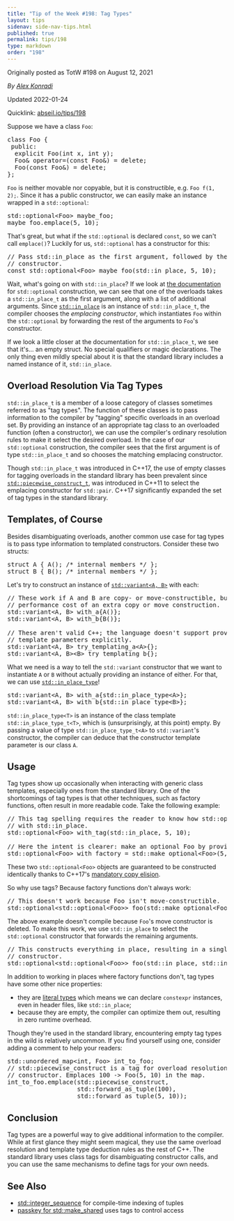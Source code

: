 ```yaml
---
title: "Tip of the Week #198: Tag Types"
layout: tips
sidenav: side-nav-tips.html
published: true
permalink: tips/198
type: markdown
order: "198"
---
```


Originally posted as TotW #198 on August 12, 2021

*By [Alex Konradi](mailto:akonradi@google.com)*

Updated 2022-01-24

Quicklink: [abseil.io/tips/198](https://abseil.io/tips/198)


Suppose we have a class `Foo`:

<pre class="prettyprint lang-cpp code">
class Foo {
 public:
  explicit Foo(int x, int y);
  Foo& operator=(const Foo&) = delete;
  Foo(const Foo&) = delete;
};
</pre>

`Foo` is neither movable nor copyable, but it is constructible, e.g. `Foo f(1,
2);`. Since it has a public constructor, we can easily make an instance wrapped
in a `std::optional`:

<pre class="prettyprint lang-cpp code">
std::optional&lt;Foo&gt; maybe_foo;
maybe_foo.emplace(5, 10);
</pre>

That's great, but what if the `std::optional` is declared `const`, so we can't
call `emplace()`? Luckily for us, `std::optional` has a constructor for this:

<pre class="prettyprint lang-cpp code">
// Pass std::in_place as the first argument, followed by the arguments for Foo's
// constructor.
const std::optional&lt;Foo&gt; maybe_foo(std::in_place, 5, 10);
</pre>

Wait, what's going on with `std::in_place`? If we look at
[the documentation](https://en.cppreference.com/w/cpp/utility/optional/optional)
for `std::optional` construction, we can see that one of the overloads takes a
`std::in_place_t` as the first argument, along with a list of additional
arguments. Since
[`std::in_place`](https://en.cppreference.com/w/cpp/utility/in_place) is an
instance of `std::in_place_t`, the compiler chooses the *emplacing constructor*,
which instantiates `Foo` within the `std::optional` by forwarding the rest of
the arguments to `Foo`'s constructor.

If we look a little closer at the documentation for `std::in_place_t`, we see
that it's... an empty struct. No special qualifiers or magic declarations. The
only thing even mildly special about it is that the standard library includes a
named instance of it, `std::in_place`.

## Overload Resolution Via Tag Types

`std::in_place_t` is a member of a loose category of classes sometimes referred
to as "tag types". The function of these classes is to pass information to the
compiler by "tagging" specific overloads in an overload set. By providing an
instance of an appropriate tag class to an overloaded function (often a
constructor), we can use the compiler's ordinary resolution rules to make it
select the desired overload. In the case of our `std::optional` construction,
the compiler sees that the first argument is of type `std::in_place_t` and so
chooses the matching emplacing constructor.

Though `std::in_place_t` was introduced in C++17, the use of empty classes for
tagging overloads in the standard library has been prevalent since
[`std::piecewise_construct_t`](https://en.cppreference.com/w/cpp/utility/piecewise_construct_t),
was introduced in C++11 to select the emplacing constructor for `std::pair`.
C++17 significantly expanded the set of tag types in the standard library.

## Templates, of Course

Besides disambiguating overloads, another common use case for tag types is to
pass type information to templated constructors. Consider these two structs:

<pre class="prettyprint lang-cpp code">
struct A { A(); /* internal members */ };
struct B { B(); /* internal members */ };
</pre>

Let's try to construct an instance of
[`std::variant<A, B>`](https://en.cppreference.com/w/cpp/utility/variant) with
each:

<pre class="prettyprint lang-cpp bad-code">
// These work if A and B are copy- or move-constructible, but incur the
// performance cost of an extra copy or move construction.
std::variant&lt;A, B&gt; with_a{A()};
std::variant&lt;A, B&gt; with_b{B()};

// These aren't valid C++; the language doesn't support providing constructor
// template parameters explicitly.
std::variant&lt;A, B&gt; try_templating_a&lt;A&gt;{};
std::variant&lt;A, B&gt;&lt;B&gt; try_templating_b{};
</pre>

What we need is a way to tell the `std::variant` constructor that we want to
instantiate `A` or `B` without actually providing an instance of either. For
that, we can use
[`std::in_place_type`](https://en.cppreference.com/w/cpp/utility/in_place)!

<pre class="prettyprint lang-cpp code">
std::variant&lt;A, B&gt; with_a{std::in_place_type&lt;A&gt;};
std::variant&lt;A, B&gt; with_b{std::in_place_type&lt;B&gt;};
</pre>

`std::in_place_type<T>` is an instance of the class template
`std::in_place_type_t<T>`, which is (unsurprisingly, at this point) empty. By
passing a value of type `std::in_place_type_t<A>` to `std::variant`'s
constructor, the compiler can deduce that the constructor template parameter is
our class `A`.

## Usage

Tag types show up occasionally when interacting with generic class templates,
especially ones from the standard library. One of the shortcomings of tag types
is that other techniques, such as factory functions, often result in more
readable code. Take the following example:

<pre class="prettyprint lang-cpp code">
// This tag spelling requires the reader to know how std::optional interacts
// with std::in_place.
std::optional&lt;Foo&gt; with_tag(std::in_place, 5, 10);

// Here the intent is clearer: make an optional Foo by providing these arguments.
std::optional&lt;Foo&gt; with_factory = std::make_optional&lt;Foo&gt;(5, 10);
</pre>

These two `std::optional<Foo>` objects are guaranteed to be constructed
identically thanks to C++17's [mandatory copy elision](/tips/166).

So why use tags? Because factory functions don't always work:

<pre class="prettyprint lang-cpp bad-code">
// This doesn't work because Foo isn't move-constructible.
std::optional&lt;std::optional&lt;Foo&gt;&gt; foo(std::make_optional&lt;Foo&gt;(5, 10));
</pre>

The above example doesn't compile because `Foo`'s move constructor is deleted.
To make this work, we use `std::in_place` to select the `std::optional`
constructor that forwards the remaining arguments.

<pre class="prettyprint lang-cpp code">
// This constructs everything in place, resulting in a single call to Foo's
// constructor.
std::optional&lt;std::optional&lt;Foo&gt;&gt; foo(std::in_place, std::in_place, 5, 10);
</pre>

In addition to working in places where factory functions don't, tag types have
some other nice properties:

-   they are
    [literal types](https://en.cppreference.com/w/cpp/named_req/LiteralType)
    which means we can declare `constexpr` instances, even in header files, like
    `std::in_place`;
-   because they are empty, the compiler can optimize them out, resulting in
    zero runtime overhead.

Though they're used in the standard library, encountering empty tag types in the
wild is relatively uncommon. If you find yourself using one, consider adding a
comment to help your readers:

<pre class="prettyprint lang-cpp code">
std::unordered_map&lt;int, Foo&gt; int_to_foo;
// std::piecewise_construct is a tag for overload resolution of std::pair's
// constructor. Emplaces 100 -&gt; Foo(5, 10) in the map.
int_to_foo.emplace(std::piecewise_construct,
                   std::forward_as_tuple(100),
                   std::forward_as_tuple(5, 10));
</pre>

## Conclusion

Tag types are a powerful way to give additional information to the compiler.
While at first glance they might seem magical, they use the same overload
resolution and template type deduction rules as the rest of C++. The standard
library uses class tags for disambiguating constructor calls, and you can use
the same mechanisms to define tags for your own needs.

## See Also

-   [std::integer_sequence](https://en.cppreference.com/w/cpp/utility/integer_sequence)
    for compile-time indexing of tuples
-   [passkey for std::make_shared](/tips/134#what-about-stdshared-ptr) uses tags
    to control access
